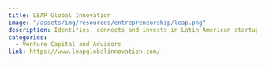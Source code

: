 ```yaml
---
title: LEAP Global Innovation
image: "/assets/img/resources/entrepreneurship/leap.png"
description: Identifies, connects and invests in Latin American startups.
categories:
  - Venture Capital and Advisors
link: https://www.leapglobalinnovation.com/
---
```

